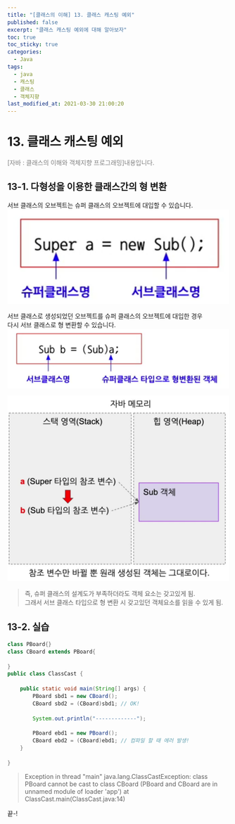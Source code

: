 ```yaml
---
title: "[클래스의 이해] 13. 클래스 캐스팅 예외"
published: false
excerpt: "클래스 캐스팅 예외에 대해 알아보자"
toc: true
toc_sticky: true
categories:
  - Java
tags:
  - java
  - 캐스팅
  - 클래스
  - 객체지향
last_modified_at: 2021-03-30 21:00:20
---
```


# 13. 클래스 캐스팅 예외
<span style="color:grey">[자바 : 클래스의 이해와 객체지향 프로그래밍]내용입니다.</span>
  
## 13-1. 다형성을 이용한 클래스간의 형 변환
서브 클래스의 오브젝트는 슈퍼 클래스의 오브젝트에 대입할 수 있습니다.  
![이미지](/assets/images/Java_클래스의_이해/13강/poly4.png)
  
서브 클래스로 생성되었던 오브젝트를 슈퍼 클래스의 오브젝트에 대입한 경우  
다시 서브 클래스로 형 변환할 수 있습니다.  
![이미지](/assets/images/Java_클래스의_이해/13강/poly5.png)
  
![이미지](/assets/images/Java_클래스의_이해/13강/poly6.png)
  
> 즉, 슈퍼 클래스의 설계도가 부족하더라도 객체 요소는 갖고있게 됨.  
> 그래서 서브 클래스 타입으로 형 변환 시 갖고있던 객체요소를 읽을 수 있게 됨.  

## 13-2. 실습
```java
class PBoard{}
class CBoard extends PBoard{
	
}
public class ClassCast {

	public static void main(String[] args) {
		PBoard sbd1 = new CBoard();
		CBoard sbd2 = (CBoard)sbd1; // OK!
			
		System.out.println("-------------");
		
		PBoard ebd1 = new PBoard();
		CBoard ebd2 = (CBoard)ebd1; // 컴파일 할 때 에러 발생!
	}

}
```
> Exception in thread "main" java.lang.ClassCastException: class PBoard cannot be cast to class CBoard (PBoard and CBoard are in unnamed module of loader 'app')
	at ClassCast.main(ClassCast.java:14)
  
 
  
끝-!
 